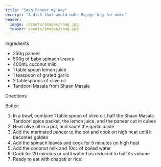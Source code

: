```yaml
---
title: "Saag Paneer my Way"
excerpt: "A dish that would make Popeye beg for more"
header:
  image: /assets/images/saag.jpg
  teaser: assets/images/saag.jpg
---
```


Ingredients
 
* 250g paneer
* 500g of baby spinach leaves
* 400mL coconut milk 
* 1 table spoon lemon juice
* 1 teaspoon of grated garlic
* 2 tablespoons of olive oil
* Tandoori Masala from Shaan Masala

Directions

Batter: 
1. In a bowl, combine 1 table spoon of olive oil, half the Shaan Masala Tandoori spice packet, the lemon juice, and the paneer cut in cubes
2. Heat olive oil in a pot, and sauté the garlic paste
3. Add the marinated paneer to the pot and cook on high heat until it becomes golden
4. Add the spinach leaves and cook for 5 minutes on high heat
5. Add the coconut milk and 10cL of boiled water
6. Cook for 20 minutes or until water has reduced to half its volume
7. Ready to eat with chapati or rice! 
